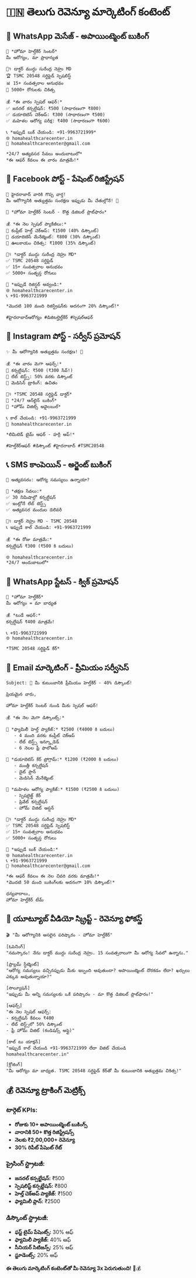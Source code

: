 # 🇮🇳 తెలుగు రెవెన్యూ మార్కెటింగ్ కంటెంట్

## 📱 **WhatsApp మెసేజ్ - అపాయింట్మెంట్ బుకింగ్**
```
🏥 *హోమా హెల్త్‌కేర్ సెంటర్*
మీ ఆరోగ్యం, మా ప్రాధాన్యత

👨‍⚕️ డాక్టర్ ముద్దు సురేంద్ర నెహ్రు MD
🏆 TSMC 20548 సర్టిఫైడ్ స్పెషలిస్ట్
📊 15+ సంవత్సరాల అనుభవం
👥 5000+ రోగులకు చికిత్స

💰 *ఈ వారం స్పెషల్ ఆఫర్:*
✅ జనరల్ కన్సల్టేషన్: ₹500 (సాధారణంగా ₹800)
✅ డయాబెటిస్ చెక్అప్: ₹300 (సాధారణంగా ₹500)
✅ మహిళల ఆరోగ్య పరీక్ష: ₹400 (సాధారణంగా ₹600)

📞 *ఇప్పుడే బుక్ చేయండి: +91-9963721999*
🌐 homahealthcarecenter.in
📧 homahealthcarecenter@gmail.com

*24/7 అత్యవసర సేవలు అందుబాటులో*
*ఈ ఆఫర్ కేవలం ఈ వారం మాత్రమే!*
```

## 📘 **Facebook పోస్ట్ - పేషెంట్ రిజిస్ట్రేషన్**
```
🎉 హైదరాబాద్ వారికి గొప్ప వార్త!
మీ ఆరోగ్యానికి అత్యుత్తమ సంరక్షణ ఇప్పుడు మీ చేతుల్లోనే! 📱

🏥 *హోమా హెల్త్‌కేర్ సెంటర్ - కొత్త డిజిటల్ ప్లాట్‌ఫారం*

💰 *ఈ నెల స్పెషల్ ప్యాకేజీలు:*
🔹 కంప్లీట్ హెల్త్ చెక్అప్: ₹1500 (40% డిస్కౌంట్)
🔹 డయాబెటిస్ మేనేజ్మెంట్: ₹800 (30% డిస్కౌంట్)
🔹 ఊబకాయం చికిత్స: ₹1000 (35% డిస్కౌంట్)

👨‍⚕️ *డాక్టర్ ముద్దు సురేంద్ర నెహ్రు MD*
✅ TSMC 20548 సర్టిఫైడ్
✅ 15+ సంవత్సరాల అనుభవం
✅ 5000+ సంతృప్త రోగులు

📱 *ఇప్పుడే రిజిస్టర్ అవ్వండి:*
🌐 homahealthcarecenter.in
📞 +91-9963721999

*మొదటి 100 మంది రిజిస్ట్రేషన్‌కు అదనంగా 20% డిస్కౌంట్!*

#హైదరాబాద్ఆరోగ్యం #డిజిటల్హెల్త్‌కేర్ #స్పెషల్ఆఫర్
```

## 📸 **Instagram పోస్ట్ - సర్వీస్ ప్రమోషన్**
```
✨ మీ ఆరోగ్యానికి అత్యుత్తమ సంరక్షణ! 🏥

💰 *ఈ వారం మెగా ఆఫర్స్:*
🔸 కన్సల్టేషన్: ₹500 (₹300 సేవ్!)
🔸 లేబ్ టెస్ట్స్: 50% వరకు డిస్కౌంట్
🔸 మెడిసిన్ ట్రాకింగ్: ఉచితం

👨‍⚕️ *TSMC 20548 సర్టిఫైడ్ డాక్టర్*
📱 *24/7 ఆన్‌లైన్ బుకింగ్*
🚗 *హోమ్ విజిట్స్ అవైలబుల్*

📞 కాల్ చేయండి: +91-9963721999
🔗 homahealthcarecenter.in

*లిమిటెడ్ టైమ్ ఆఫర్ - హర్రీ అప్!*

#హెల్త్‌కేర్ఆఫర్ #డిస్కౌంట్ #హైదరాబాద్ #TSMC20548
```

## 📞 **SMS కాంపెయిన్ - అర్జెంట్ బుకింగ్**
```
🚨 అత్యవసరం: ఆరోగ్య సమస్యలు ఉన్నాయా?

💊 *తక్షణ సేవలు:*
✅ 30 నిమిషాల్లో కన్సల్టేషన్
✅ ఇంట్లోనే లేబ్ టెస్ట్స్
✅ అత్యవసర మందుల డెలివరీ

👨‍⚕️ డాక్టర్ నెహ్రు MD - TSMC 20548
📞 ఇప్పుడే కాల్ చేయండి: +91-9963721999

💰 *ఈ రోజు మాత్రమే:*
కన్సల్టేషన్ ₹300 (₹500 కి బదులు)

🌐 homahealthcarecenter.in
*24/7 అందుబాటులో*
```

## 💬 **WhatsApp స్టేటస్ - క్విక్ ప్రమోషన్**
```
🏥 *హోమా హెల్త్‌కేర్*
మీ ఆరోగ్యం = మా బాధ్యత

💰 *టుడే ఆఫర్:*
కన్సల్టేషన్ ₹400 మాత్రమే!

📞 +91-9963721999
🌐 homahealthcarecenter.in

*TSMC 20548 సర్టిఫైడ్ కేర్*
```

## 📧 **Email మార్కెటింగ్ - ప్రీమియం సర్వీసెస్**
```
Subject: 🏥 మీ కుటుంబానికి ప్రీమియం హెల్త్‌కేర్ - 40% డిస్కౌంట్!

ప్రియమైన వారు,

హోమా హెల్త్‌కేర్ సెంటర్ నుండి మీకు స్పెషల్ ఆఫర్!

💰 *ఈ నెల మెగా డిస్కౌంట్స్:*

🔹 *ఫ్యామిలీ హెల్త్ ప్యాకేజ్:* ₹2500 (₹4000 కి బదులు)
   - 4 మంది వరకు కంప్లీట్ చెక్అప్
   - లేబ్ టెస్ట్స్ ఇన్క్లూడెడ్
   - 6 నెలల ఫ్రీ ఫాలోఅప్

🔹 *డయాబెటిస్ కేర్ ప్రోగ్రామ్:* ₹1200 (₹2000 కి బదులు)
   - మంత్లీ కన్సల్టేషన్
   - డైట్ ప్లాన్
   - మెడిసిన్ మేనేజ్మెంట్

🔹 *మహిళల ఆరోగ్య ప్యాకేజ్:* ₹1500 (₹2500 కి బదులు)
   - స్పెషలైజ్డ్ కేర్
   - ప్రివేట్ కన్సల్టేషన్
   - హోమ్ విజిట్ ఆప్షన్

👨‍⚕️ *డాక్టర్ ముద్దు సురేంద్ర నెహ్రు MD*
✅ TSMC 20548 సర్టిఫైడ్ స్పెషలిస్ట్
✅ 15+ సంవత్సరాల అనుభవం
✅ 5000+ సంతృప్త రోగులు

📱 *ఇప్పుడే బుక్ చేయండి:*
🌐 homahealthcarecenter.in
📞 +91-9963721999
📧 homahealthcarecenter@gmail.com

*ఈ ఆఫర్ కేవలం ఈ నెల చివరి వరకు మాత్రమే!*
*మొదటి 50 మంది బుకింగ్‌లకు అదనంగా 10% డిస్కౌంట్!*

ధన్యవాదాలు,
హోమా హెల్త్‌కేర్ టీమ్
```

## 📱 **యూట్యూబ్ వీడియో స్క్రిప్ట్ - రెవెన్యూ ఫోకస్డ్**
```
🎬 "మీ ఆరోగ్యానికి అసలైన పరిష్కారం - హోమా హెల్త్‌కేర్"

[ఓపెనింగ్]
"నమస్కారం! నేను డాక్టర్ ముద్దు సురేంద్ర నెహ్రు. 15 సంవత్సరాలుగా మీ ఆరోగ్య సేవలో ఉన్నాను."

[ప్రాబ్లమ్ స్టేట్మెంట్]
"ఆరోగ్య సమస్యలు వచ్చినప్పుడు మీకు ఇబ్బంది అవుతుందా? అపాయింట్మెంట్ దొరకడం లేదా? ఖర్చులు ఎక్కువ అవుతున్నాయా?"

[సొల్యూషన్]
"ఇప్పుడు మీ అన్ని సమస్యలకు ఒకే పరిష్కారం - మా కొత్త డిజిటల్ ప్లాట్‌ఫారం!"

[ఆఫర్స్]
"ఈ నెల స్పెషల్ ఆఫర్స్:
- కన్సల్టేషన్ కేవలం ₹400
- లేబ్ టెస్ట్స్‌లో 50% డిస్కౌంట్
- ఫ్రీ హోమ్ విజిట్ (కండిషన్స్ అప్లై)"

[కాల్ టు యాక్షన్]
"ఇప్పుడే కాల్ చేయండి +91-9963721999 లేదా విజిట్ చేయండి homahealthcarecenter.in"

[క్లోజింగ్]
"మీ ఆరోగ్యం మా బాధ్యత. TSMC 20548 సర్టిఫైడ్ కేర్‌తో మీ కుటుంబానికి అత్యుత్తమ చికిత్స!"
```

## 💰 **రెవెన్యూ ట్రాకింగ్ మెట్రిక్స్**

### **టార్గెట్ KPIs:**
- **రోజుకు 10+ అపాయింట్మెంట్ బుకింగ్స్**
- **వారానికి 50+ కొత్త రిజిస్ట్రేషన్స్**
- **నెలకు ₹2,00,000+ రెవెన్యూ**
- **30% రిపీట్ పేషెంట్ రేట్**

### **ప్రైసింగ్ స్ట్రాటజీ:**
- **జనరల్ కన్సల్టేషన్:** ₹500
- **స్పెషలిస్ట్ కన్సల్టేషన్:** ₹800
- **హెల్త్ చెక్అప్ ప్యాకేజ్:** ₹1500
- **ఫ్యామిలీ ప్లాన్:** ₹2500

### **డిస్కౌంట్ స్ట్రాటజీ:**
- **ఫస్ట్ టైమ్ పేషెంట్స్:** 30% ఆఫ్
- **ఫ్యామిలీ ప్యాకేజ్:** 40% ఆఫ్
- **సీనియర్ సిటిజన్స్:** 25% ఆఫ్
- **స్టూడెంట్స్:** 20% ఆఫ్

**ఈ తెలుగు మార్కెటింగ్ కంటెంట్‌తో మీ రెవెన్యూ 3x పెరుగుతుంది!** 🚀💰